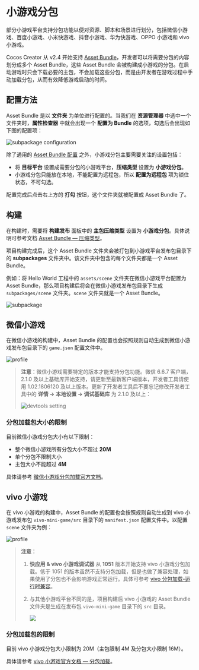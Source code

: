 # 小游戏分包

部分小游戏平台支持分包功能以便对资源、脚本和场景进行划分，包括微信小游戏、百度小游戏、小米快游戏、抖音小游戏、华为快游戏、OPPO 小游戏和 vivo 小游戏。

Cocos Creator 从 v2.4 开始支持 [Asset Bundle](../../asset/bundle.md)，开发者可以将需要分包的内容划分成多个 Asset Bundle，这些 Asset Bundle 会被构建成小游戏的分包。在启动游戏时只会下载必要的主包，不会加载这些分包，而是由开发者在游戏过程中手动加载分包，从而有效降低游戏启动的时间。

## 配置方法

Asset Bundle 是以 **文件夹** 为单位进行配置的。当我们在 **资源管理器** 中选中一个文件夹时，**属性检查器** 中就会出现一个 **配置为 Bundle** 的选项，勾选后会出现如下图的配置项：

![subpackage configuration](subpackage/subpackage-config.png)

除了通用的 [Asset Bundle 配置](../../asset/bundle.md#%E9%85%8D%E7%BD%AE%E6%96%B9%E6%B3%95) 之外，小游戏分包主要需要关注的设置包括：
- 将 **目标平台** 设置成需要分包的小游戏平台，**压缩类型** 设置为 **小游戏分包**。
- 小游戏分包只能放在本地，不能配置为远程包，所以 **配置为远程包** 项为锁住状态，不可勾选。

配置完成后点击右上方的 **打勾** 按钮，这个文件夹就被配置成 Asset Bundle 了。

## 构建

在构建时，需要将 **构建发布** 面板中的 **主包压缩类型** 设置为 **小游戏分包**。具体说明可参考文档 [Asset Bundle — 压缩类型](../../asset/bundle.md#%E5%8E%8B%E7%BC%A9%E7%B1%BB%E5%9E%8B)。

项目构建完成后，这个 Asset Bundle 文件夹会被打包到小游戏平台发布包目录下的 **subpackages** 文件夹中。该文件夹中包含的每个文件夹都是一个 Asset Bundle。

例如：将 Hello World 工程中的 `assets/scene` 文件夹在微信小游戏平台配置为 Asset Bundle，那么项目构建后将会在微信小游戏发布包目录下生成 `subpackages/scene` 文件夹。`scene` 文件夹就是一个 Asset Bundle。

![subpackage](subpackage/subpackage.png)

## 微信小游戏

在微信小游戏的构建中，Asset Bundle 的配置也会按照规则自动生成到微信小游戏发布包目录下的 `game.json` 配置文件中。

![profile](subpackage/profile.png)

> **注意**：微信小游戏需要特定的版本才能支持分包功能。微信 6.6.7 客户端，2.1.0 及以上基础库开始支持，请更新至最新客户端版本，开发者工具请使用 1.02.1806120 及以上版本。更新了开发者工具后不要忘记修改开发者工具中的 **详情 -> 本地设置 -> 调试基础库** 为 2.1.0 及以上：
>
> ![devtools setting](./subpackage/devtools-setting.png)

### 分包加载包大小的限制

目前微信小游戏分包大小有以下限制：

- 整个微信小游戏所有分包大小不超过 **20M**
- 单个分包不限制大小
- 主包大小不能超过 **4M**

具体请参考 [微信小游戏分包加载官方文档](https://developers.weixin.qq.com/minigame/dev/guide/base-ability/subPackage/useSubPackage.html)。

## vivo 小游戏

在 vivo 小游戏的构建中，Asset Bundle 的配置也会按照规则自动生成到 vivo 小游戏发布包 `vivo-mini-game/src` 目录下的 `manifest.json` 配置文件中。以配置 `scene` 文件夹为例：

![profile](./subpackage/vivo-profile.png)

> **注意**：
> 1. **快应用 & vivo 小游戏调试器** 从 **1051** 版本开始支持 vivo 小游戏分包加载。低于 1051 的版本虽然不支持分包加载，但是也做了兼容处理，如果使用了分包也不会影响游戏正常运行。具体可参考 [vivo 分包加载-运行时兼容](https://minigame.vivo.com.cn/documents/#/lesson/base/subpackage?id=%e8%bf%90%e8%a1%8c%e6%97%b6%e5%85%bc%e5%ae%b9)。
> 2. 与其他小游戏平台不同的是，项目构建后 vivo 小游戏的 Asset Bundle 文件夹是生成在发布包 `vivo-mini-game` 目录下的 `src` 目录。
>
>     ![](./subpackage/vivo-subpackages.png)

### 分包加载包的限制

目前 vivo 小游戏分包大小限制为 20M（主包限制 4M 及分包大小限制 16M）。

具体请参考 [vivo 小游戏官方文档 — 分包加载](https://minigame.vivo.com.cn/documents/#/lesson/base/subpackage)。
